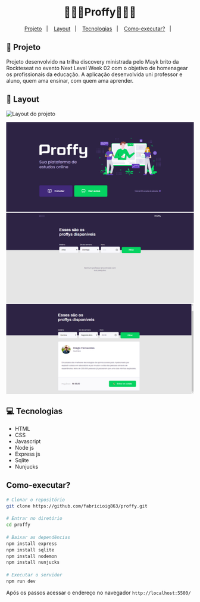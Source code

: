<h1 align="center">
    👨🏿‍🏫Proffy👨🏿‍🏫
</h1>

<p align="center">
<a href="#-projeto">Projeto</a>&nbsp;&nbsp;&nbsp;|&nbsp;&nbsp;&nbsp;
  <a href="#-layout">Layout</a>&nbsp;&nbsp;&nbsp;|&nbsp;&nbsp;&nbsp;
  <a href="#-tecnologias">Tecnologias</a>&nbsp;&nbsp;&nbsp;|&nbsp;&nbsp;&nbsp;   
  <a href="#-como-executar?">Como-executar?</a>&nbsp;&nbsp;&nbsp;|&nbsp;&nbsp;&nbsp;
</p>

## 🚀 Projeto 

Projeto desenvolvido na trilha discovery ministrada pelo Mayk brito da Rockteseat no evento Next Level Week 02 
com o objetivo de homenagear os profissionais da educação. A aplicação desenvolvida uni professor e aluno, quem ama ensinar, com quem ama aprender.


## 🎨 Layout

![Layout do projeto](https://github.com/fabricioig863/proffy/blob/master/layout/Proffy%20_%20Gif.gif)

![Layout do projeto](https://github.com/fabricioig863/proffy/blob/master/layout/Layout-01.png)
![Layout do projeto](https://github.com/fabricioig863/proffy/blob/master/layout/Layout-02.png)
![Layout do projeto](https://github.com/fabricioig863/proffy/blob/master/layout/Layout-03.png)

## 💻 Tecnologias

- HTML
- CSS
- Javascript
- Node js
- Express js
- Sqlite
- Nunjucks


## Como-executar?

```bash
# Clonar o repositório
git clone https://github.com/fabricioig863/proffy.git

# Entrar no diretório
cd proffy

# Baixar as dependências
npm install express
npm install sqlite
npm install nodemon
npm install nunjucks

# Executar o servidor
npm run dev
```
Após os passos acessar o endereço no navegador `http://localhost:5500/`





